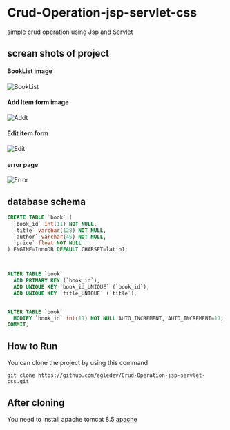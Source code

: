 # Crud-Operation-jsp-servlet-css
simple crud operation using Jsp and Servlet

## screan shots of project

#### BookList image
![BookList](https://user-images.githubusercontent.com/84116267/221384292-b9dd6740-a22e-4434-9632-3e71c903fce6.png)

#### Add Item form image
![Addt](https://user-images.githubusercontent.com/84116267/221384309-a51d74cd-7637-41d2-8492-72612645d7f0.png)

#### Edit item form
![Edit](https://user-images.githubusercontent.com/84116267/221384318-d36084d3-beee-4016-94f4-ab8e450a23eb.png)

#### error page
![Error](https://user-images.githubusercontent.com/84116267/221384455-9bf6ddbf-5714-4c69-99b3-8b09d90423d7.png)

## database schema
```sql
CREATE TABLE `book` (
  `book_id` int(11) NOT NULL,
  `title` varchar(128) NOT NULL,
  `author` varchar(45) NOT NULL,
  `price` float NOT NULL
) ENGINE=InnoDB DEFAULT CHARSET=latin1;



ALTER TABLE `book`
  ADD PRIMARY KEY (`book_id`),
  ADD UNIQUE KEY `book_id_UNIQUE` (`book_id`),
  ADD UNIQUE KEY `title_UNIQUE` (`title`);


ALTER TABLE `book`
  MODIFY `book_id` int(11) NOT NULL AUTO_INCREMENT, AUTO_INCREMENT=11;
COMMIT;

```
## How to Run
You can clone the project by using this command 
```git
git clone https://github.com/egledev/Crud-Operation-jsp-servlet-css.git
```
## After cloning 
You need to install apache tomcat 8.5 
[apache](https://tomcat.apache.org/)











